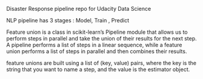 Disaster Response pipeline repo for Udacity Data Science 

NLP pipeline has 3 stages : Model, Train , Predict 

Feature union is a class in scikit-learn’s Pipeline module that allows us to perform steps in parallel and take the union of their results for the next step. A pipeline performs a list of steps in a linear sequence, while a feature union performs a list of steps in parallel and then combines their results.

feature unions are built using a list of (key, value) pairs, where the key is the string that you want to name a step, and the value is the estimator object.
